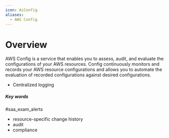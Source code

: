 ```yaml
---
icon: AiConfig
aliases:
  - AWS Config
---
```

# Overview
AWS Config is a service that enables you to assess, audit, and evaluate the configurations of your AWS resources. Config continuously monitors and records your AWS resource configurations and allows you to automate the evaluation of recorded configurations against desired configurations.

- Centralized logging




##### Key words
#saa_exam_alerts 
- resource-specific change history
- audit
- compliance